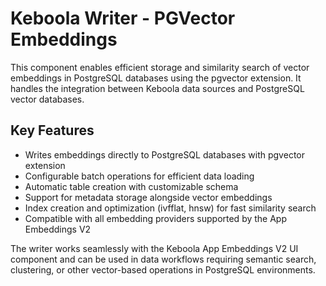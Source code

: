 # Keboola Writer - PGVector Embeddings

This component enables efficient storage and similarity search of vector embeddings in PostgreSQL databases using the pgvector extension. It handles the integration between Keboola data sources and PostgreSQL vector databases.

## Key Features

- Writes embeddings directly to PostgreSQL databases with pgvector extension
- Configurable batch operations for efficient data loading
- Automatic table creation with customizable schema
- Support for metadata storage alongside vector embeddings
- Index creation and optimization (ivfflat, hnsw) for fast similarity search
- Compatible with all embedding providers supported by the App Embeddings V2

The writer works seamlessly with the Keboola App Embeddings V2 UI component and can be used in data workflows requiring semantic search, clustering, or other vector-based operations in PostgreSQL environments.